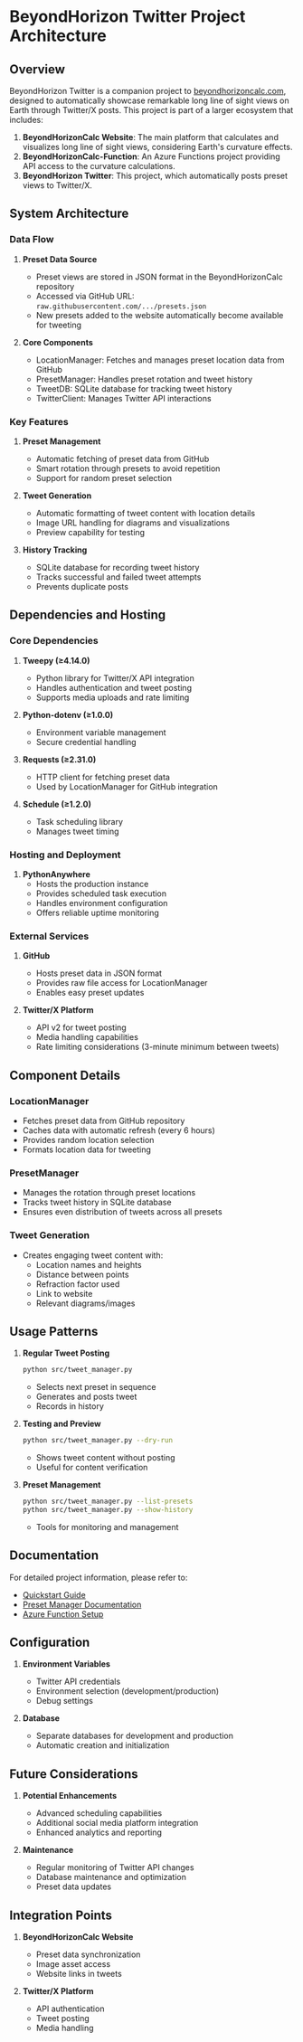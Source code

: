 # BeyondHorizon Twitter Project Architecture

## Overview

BeyondHorizon Twitter is a companion project to [beyondhorizoncalc.com](https://beyondhorizoncalc.com), designed to automatically showcase remarkable long line of sight views on Earth through Twitter/X posts. This project is part of a larger ecosystem that includes:

1. **BeyondHorizonCalc Website**: The main platform that calculates and visualizes long line of sight views, considering Earth's curvature effects.
2. **BeyondHorizonCalc-Function**: An Azure Functions project providing API access to the curvature calculations.
3. **BeyondHorizon Twitter**: This project, which automatically posts preset views to Twitter/X.

## System Architecture

### Data Flow

1. **Preset Data Source**
   - Preset views are stored in JSON format in the BeyondHorizonCalc repository
   - Accessed via GitHub URL: `raw.githubusercontent.com/.../presets.json`
   - New presets added to the website automatically become available for tweeting

2. **Core Components**
   - LocationManager: Fetches and manages preset location data from GitHub
   - PresetManager: Handles preset rotation and tweet history
   - TweetDB: SQLite database for tracking tweet history
   - TwitterClient: Manages Twitter API interactions

### Key Features

1. **Preset Management**
   - Automatic fetching of preset data from GitHub
   - Smart rotation through presets to avoid repetition
   - Support for random preset selection

2. **Tweet Generation**
   - Automatic formatting of tweet content with location details
   - Image URL handling for diagrams and visualizations
   - Preview capability for testing

3. **History Tracking**
   - SQLite database for recording tweet history
   - Tracks successful and failed tweet attempts
   - Prevents duplicate posts

## Dependencies and Hosting

### Core Dependencies
1. **Tweepy (≥4.14.0)**
   - Python library for Twitter/X API integration
   - Handles authentication and tweet posting
   - Supports media uploads and rate limiting

2. **Python-dotenv (≥1.0.0)**
   - Environment variable management
   - Secure credential handling

3. **Requests (≥2.31.0)**
   - HTTP client for fetching preset data
   - Used by LocationManager for GitHub integration

4. **Schedule (≥1.2.0)**
   - Task scheduling library
   - Manages tweet timing

### Hosting and Deployment
1. **PythonAnywhere**
   - Hosts the production instance
   - Provides scheduled task execution
   - Handles environment configuration
   - Offers reliable uptime monitoring

### External Services
1. **GitHub**
   - Hosts preset data in JSON format
   - Provides raw file access for LocationManager
   - Enables easy preset updates

2. **Twitter/X Platform**
   - API v2 for tweet posting
   - Media handling capabilities
   - Rate limiting considerations (3-minute minimum between tweets)

## Component Details

### LocationManager
- Fetches preset data from GitHub repository
- Caches data with automatic refresh (every 6 hours)
- Provides random location selection
- Formats location data for tweeting

### PresetManager
- Manages the rotation through preset locations
- Tracks tweet history in SQLite database
- Ensures even distribution of tweets across all presets

### Tweet Generation
- Creates engaging tweet content with:
  - Location names and heights
  - Distance between points
  - Refraction factor used
  - Link to website
  - Relevant diagrams/images

## Usage Patterns

1. **Regular Tweet Posting**
   ```bash
   python src/tweet_manager.py
   ```
   - Selects next preset in sequence
   - Generates and posts tweet
   - Records in history

2. **Testing and Preview**
   ```bash
   python src/tweet_manager.py --dry-run
   ```
   - Shows tweet content without posting
   - Useful for content verification

3. **Preset Management**
   ```bash
   python src/tweet_manager.py --list-presets
   python src/tweet_manager.py --show-history
   ```
   - Tools for monitoring and management

## Documentation

For detailed project information, please refer to:
- [Quickstart Guide](quickstart.md)
- [Preset Manager Documentation](preset_manager.md)
- [Azure Function Setup](azure_function_setup.md)

## Configuration

1. **Environment Variables**
   - Twitter API credentials
   - Environment selection (development/production)
   - Debug settings

2. **Database**
   - Separate databases for development and production
   - Automatic creation and initialization

## Future Considerations

1. **Potential Enhancements**
   - Advanced scheduling capabilities
   - Additional social media platform integration
   - Enhanced analytics and reporting

2. **Maintenance**
   - Regular monitoring of Twitter API changes
   - Database maintenance and optimization
   - Preset data updates

## Integration Points

1. **BeyondHorizonCalc Website**
   - Preset data synchronization
   - Image asset access
   - Website links in tweets

2. **Twitter/X Platform**
   - API authentication
   - Tweet posting
   - Media handling

